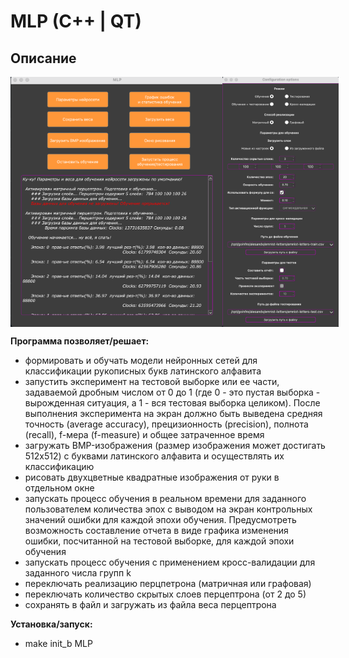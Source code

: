 <!DOCTYPE html>
<html>

<head>
    <title>MLP (C++ | QT)</title>
</head>

<body>

# MLP (C++ | QT)

## Описание
<div style="display: flex;">
    <img src="img/2.png" alt="home" width="345" height="400">
    <img src="img/3.png" alt="home" width="186" height="400">
</div>

**Программа позволяет/решает:**
- формировать и обучать модели нейронных сетей для классификации рукописных букв латинского алфавита
- запустить эксперимент на тестовой выборке или ее части, задаваемой дробным числом от 0 до 1 (где 0 - это пустая выборка - вырожденная ситуация, а 1 - вся тестовая выборка целиком). После выполнения эксперимента на экран должно быть выведена средняя точность (average accuracy), прецизионность (precision), полнота (recall), f-мера (f-measure) и общее затраченное время
- загружать BMP-изображения (размер изображения может достигать 512x512) с буквами латинского алфавита и осуществлять их классификацию
- рисовать двухцветные квадратные изображения от руки в отдельном окне
- запускать процесс обучения в реальном времени для заданного пользователем количества эпох с выводом на экран контрольных значений ошибки для каждой эпохи обучения. Предусмотреть возможность составление отчета в виде графика изменения ошибки, посчитанной на тестовой выборке, для каждой эпохи обучения
- запускать процесс обучения с применением кросс-валидации для заданного числа групп k
- переключать реализацию перцпетрона (матричная или графовая)
- переключать количество скрытых слоев перцептрона (от 2 до 5)
- сохранять в файл и загружать из файла веса перцептрона

**Установка/запуск:**
- make init_b MLP